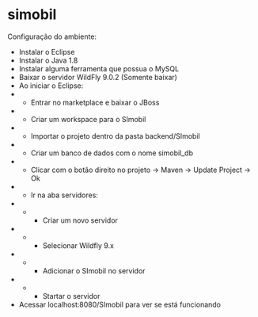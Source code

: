 # simobil


Configuração do ambiente:

- Instalar o Eclipse
- Instalar o Java 1.8
- Instalar alguma ferramenta que possua o MySQL
- Baixar o servidor WildFly 9.0.2 (Somente baixar)
- Ao iniciar o Eclipse:
- - Entrar no marketplace e baixar o JBoss
- - Criar um workspace para o SImobil
- - Importar o projeto dentro da pasta backend/SImobil
- - Criar um banco de dados com o nome simobil_db
- - Clicar com o botão direito no projeto -> Maven -> Update Project -> Ok
- - Ir na aba servidores:
- - - Criar um novo servidor
- - - Selecionar Wildfly 9.x
- - - Adicionar o SImobil no servidor
- - - Startar o servidor
- Acessar localhost:8080/SImobil para ver se está funcionando
